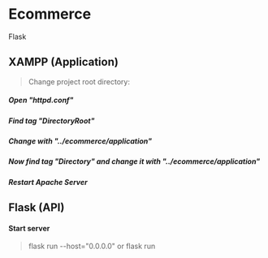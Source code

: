 # Ecommerce
Flask

## XAMPP (Application)
> Change project root directory:
##### Open "httpd.conf"
##### Find tag "DirectoryRoot"
##### Change with "../ecommerce/application"
##### Now find tag "Directory"  and change it with "../ecommerce/application"
##### Restart Apache Server
## Flask (API)
#### Start server
> flask run --host="0.0.0.0" or flask run




